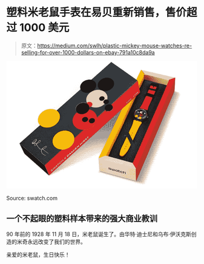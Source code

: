 # 塑料米老鼠手表在易贝重新销售，售价超过 1000 美元

> 原文：<https://medium.com/swlh/plastic-mickey-mouse-watches-re-selling-for-over-1000-dollars-on-ebay-791a10c8da9a>

![](img/c2865e9b0399d311a8d44f1c9db1ef84.png)

Source: swatch.com

## 一个不起眼的塑料样本带来的强大商业教训

90 年前的 1928 年 11 月 18 日，米老鼠诞生了。由华特·迪士尼和乌布·伊沃克斯创造的米奇永远改变了我们的世界。

亲爱的米老鼠，生日快乐！